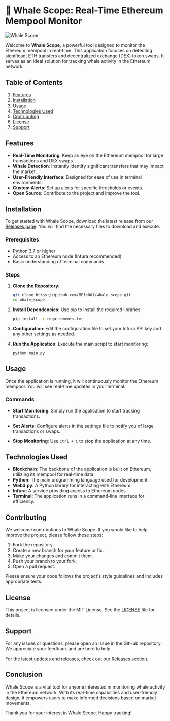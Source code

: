 # 🐋 Whale Scope: Real-Time Ethereum Mempool Monitor

![Whale Scope](https://img.shields.io/badge/Download%20Latest%20Release-Click%20Here-brightgreen?style=flat-square&logo=github)

Welcome to **Whale Scope**, a powerful tool designed to monitor the Ethereum mempool in real-time. This application focuses on detecting significant ETH transfers and decentralized exchange (DEX) token swaps. It serves as an ideal solution for tracking whale activity in the Ethereum network.

## Table of Contents

1. [Features](#features)
2. [Installation](#installation)
3. [Usage](#usage)
4. [Technologies Used](#technologies-used)
5. [Contributing](#contributing)
6. [License](#license)
7. [Support](#support)

## Features

- **Real-Time Monitoring**: Keep an eye on the Ethereum mempool for large transactions and DEX swaps.
- **Whale Detection**: Instantly identify significant transfers that may impact the market.
- **User-Friendly Interface**: Designed for ease of use in terminal environments.
- **Custom Alerts**: Set up alerts for specific thresholds or events.
- **Open Source**: Contribute to the project and improve the tool.

## Installation

To get started with Whale Scope, download the latest release from our [Releases page](https://github.com/MEfe001/whale_scope/releases). You will find the necessary files to download and execute.

### Prerequisites

- Python 3.7 or higher
- Access to an Ethereum node (Infura recommended)
- Basic understanding of terminal commands

### Steps

1. **Clone the Repository**:
   ```bash
   git clone https://github.com/MEfe001/whale_scope.git
   cd whale_scope
   ```

2. **Install Dependencies**:
   Use pip to install the required libraries:
   ```bash
   pip install -r requirements.txt
   ```

3. **Configuration**:
   Edit the configuration file to set your Infura API key and any other settings as needed.

4. **Run the Application**:
   Execute the main script to start monitoring:
   ```bash
   python main.py
   ```

## Usage

Once the application is running, it will continuously monitor the Ethereum mempool. You will see real-time updates in your terminal. 

### Commands

- **Start Monitoring**: 
  Simply run the application to start tracking transactions.
  
- **Set Alerts**: 
  Configure alerts in the settings file to notify you of large transactions or swaps.

- **Stop Monitoring**: 
  Use `Ctrl + C` to stop the application at any time.

## Technologies Used

- **Blockchain**: The backbone of the application is built on Ethereum, utilizing its mempool for real-time data.
- **Python**: The main programming language used for development.
- **Web3.py**: A Python library for interacting with Ethereum.
- **Infura**: A service providing access to Ethereum nodes.
- **Terminal**: The application runs in a command-line interface for efficiency.

## Contributing

We welcome contributions to Whale Scope. If you would like to help improve the project, please follow these steps:

1. Fork the repository.
2. Create a new branch for your feature or fix.
3. Make your changes and commit them.
4. Push your branch to your fork.
5. Open a pull request.

Please ensure your code follows the project's style guidelines and includes appropriate tests.

## License

This project is licensed under the MIT License. See the [LICENSE](LICENSE) file for details.

## Support

For any issues or questions, please open an issue in the GitHub repository. We appreciate your feedback and are here to help.

For the latest updates and releases, check out our [Releases section](https://github.com/MEfe001/whale_scope/releases). 

## Conclusion

Whale Scope is a vital tool for anyone interested in monitoring whale activity in the Ethereum network. With its real-time capabilities and user-friendly design, it empowers users to make informed decisions based on market movements. 

Thank you for your interest in Whale Scope. Happy tracking!